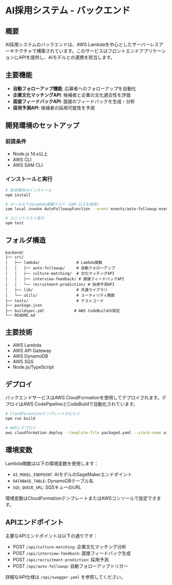 # AI採用システム - バックエンド

## 概要

AI採用システムのバックエンドは、AWS Lambdaを中心としたサーバーレスアーキテクチャで構築されています。このサービスはフロントエンドアプリケーションにAPIを提供し、AIモデルとの連携を担当します。

## 主要機能

- **自動フォローアップ機能**: 応募者へのフォローアップを自動化
- **企業文化マッチングAPI**: 候補者と企業の文化適合性を評価
- **面接フィードバックAPI**: 面接のフィードバックを生成・分析
- **採用予測API**: 候補者の採用可能性を予測

## 開発環境のセットアップ

### 前提条件

- Node.js 14.x以上
- AWS CLI
- AWS SAM CLI

### インストールと実行

```bash
# 依存関係のインストール
npm install

# ローカルでのLambda関数テスト（SAM CLIを使用）
sam local invoke AutoFollowupFunction --event events/auto-followup-event.json

# ユニットテスト実行
npm test
```

## フォルダ構造

```
backend/
├── src/
│   ├── lambda/                # Lambda関数
│   │   ├── auto-followup/     # 自動フォローアップ
│   │   ├── culture-matching/  # 文化マッチングAPI
│   │   ├── interview-feedback/ # 面接フィードバックAPI
│   │   └── recruitment-prediction/ # 採用予測API
│   ├── lib/                   # 共通ライブラリ
│   └── utils/                 # ユーティリティ関数
├── tests/                     # テストコード
├── package.json
├── buildspec.yml             # AWS CodeBuildの設定
└── README.md
```

## 主要技術

- AWS Lambda
- AWS API Gateway
- AWS DynamoDB
- AWS SQS
- Node.js/TypeScript

## デプロイ

バックエンドサービスはAWS CloudFormationを使用してデプロイされます。デプロイはAWS CodePipelineとCodeBuildで自動化されています。

```bash
# CloudFormationテンプレートのビルド
npm run build

# AWSにデプロイ
aws cloudformation deploy --template-file packaged.yaml --stack-name ai-recruitment-backend --capabilities CAPABILITY_IAM
```

## 環境変数

Lambda関数は以下の環境変数を使用します：

- `AI_MODEL_ENDPOINT`: AIモデルのSageMakerエンドポイント
- `DATABASE_TABLE`: DynamoDBテーブル名
- `SQS_QUEUE_URL`: SQSキューのURL

環境変数はCloudFormationテンプレートまたはAWSコンソールで設定できます。

## APIエンドポイント

主要なAPIエンドポイントは以下の通りです：

- POST `/api/culture-matching`: 企業文化マッチング分析
- POST `/api/interview-feedback`: 面接フィードバック生成
- POST `/api/recruitment-prediction`: 採用予測
- POST `/api/auto-followup`: 自動フォローアップトリガー

詳細なAPI仕様は `/api/swagger.yaml` を参照してください。 